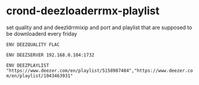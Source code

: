 # crond-deezloaderrmx-playlist

set quality and and deezldrrmixip and port and playlist that are supposed to be downloaderd every friday


`ENV DEEZQUALITY FLAC`

`ENV DEEZSERVER 192.168.0.104:1732`

`ENV DEEZPLAYLIST "https://www.deezer.com/en/playlist/5158987484","https://www.deezer.com/en/playlist/1043463931" `

